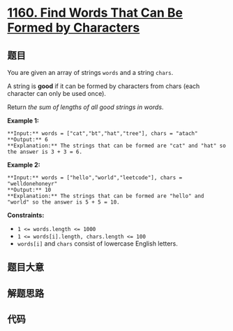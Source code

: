 # [1160. Find Words That Can Be Formed by Characters](https://leetcode.com/problems/find-words-that-can-be-formed-by-characters)

## 题目

You are given an array of strings `words` and a string `chars`.

A string is **good** if it can be formed by characters from chars (each
character can only be used once).

Return _the sum of lengths of all good strings in words_.



**Example 1:**

    
    
    **Input:** words = ["cat","bt","hat","tree"], chars = "atach"
    **Output:** 6
    **Explanation:** The strings that can be formed are "cat" and "hat" so the answer is 3 + 3 = 6.
    

**Example 2:**

    
    
    **Input:** words = ["hello","world","leetcode"], chars = "welldonehoneyr"
    **Output:** 10
    **Explanation:** The strings that can be formed are "hello" and "world" so the answer is 5 + 5 = 10.
    



**Constraints:**

  * `1 <= words.length <= 1000`
  * `1 <= words[i].length, chars.length <= 100`
  * `words[i]` and `chars` consist of lowercase English letters.


## 题目大意

## 解题思路

## 代码

```javascript

```
